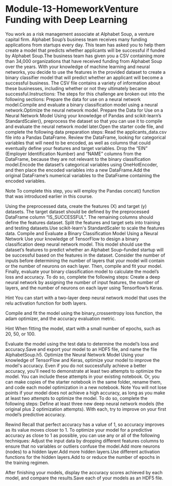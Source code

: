 # Module-13-HomeworkVenture Funding with Deep Learning
You work as a risk management associate at Alphabet Soup, a venture capital firm. Alphabet Soup’s business team receives many funding applications from startups every day. This team has asked you to help them create a model that predicts whether applicants will be successful if funded by Alphabet Soup.The business team has given you a CSV containing more than 34,000 organizations that have received funding from Alphabet Soup over the years. With your knowledge of machine learning and neural networks, you decide to use the features in the provided dataset to create a binary classifier model that will predict whether an applicant will become a successful business. The CSV file contains a variety of information about these businesses, including whether or not they ultimately became successful.Instructions:
The steps for this challenge are broken out into the following sections:
Prepare the data for use on a neural network model.Compile and evaluate a binary classification model using a neural network.Optimize the neural network model.
Prepare the Data for Use on a Neural Network Model
Using your knowledge of Pandas and scikit-learn’s StandardScaler(), preprocess the dataset so that you can use it to compile and evaluate the neural network model later.Open the starter code file, and complete the following data preparation steps:
Read the applicants_data.csv file into a Pandas DataFrame. Review the DataFrame, looking for categorical variables that will need to be encoded, as well as columns that could eventually define your features and target variables.   Drop the “EIN” (Employer Identification Number) and “NAME” columns from the DataFrame, because they are not relevant to the binary classification model.Encode the dataset’s categorical variables using OneHotEncoder, and then place the encoded variables into a new DataFrame.Add the original DataFrame’s numerical variables to the DataFrame containing the encoded variables.

Note To complete this step, you will employ the Pandas concat() function that was introduced earlier in this course. 

Using the preprocessed data, create the features (X) and target (y) datasets. The target dataset should be defined by the preprocessed DataFrame column “IS_SUCCESSFUL”. The remaining columns should define the features dataset. Split the features and target sets into training and testing datasets.Use scikit-learn's StandardScaler to scale the features data.
Compile and Evaluate a Binary Classification Model Using a Neural Network
Use your knowledge of TensorFlow to design a binary classification deep neural network model. This model should use the dataset’s features to predict whether an Alphabet Soup–funded startup will be successful based on the features in the dataset. Consider the number of inputs before determining the number of layers that your model will contain or the number of neurons on each layer. Then, compile and fit your model. Finally, evaluate your binary classification model to calculate the model’s loss and accuracy. To do so, complete the following steps:
Create a deep neural network by assigning the number of input features, the number of layers, and the number of neurons on each layer using Tensorflow’s Keras.

Hint You can start with a two-layer deep neural network model that uses the relu activation function for both layers.

Compile and fit the model using the binary_crossentropy loss function, the adam optimizer, and the accuracy evaluation metric.

Hint When fitting the model, start with a small number of epochs, such as 20, 50, or 100.

Evaluate the model using the test data to determine the model’s loss and accuracy.Save and export your model to an HDF5 file, and name the file AlphabetSoup.h5. 
Optimize the Neural Network Model
Using your knowledge of TensorFlow and Keras, optimize your model to improve the model's accuracy. Even if you do not successfully achieve a better accuracy, you'll need to demonstrate at least two attempts to optimize the model. You can include these attempts in your existing notebook. Or, you can make copies of the starter notebook in the same folder, rename them, and code each model optimization in a new notebook. 
Note You will not lose points if your model does not achieve a high accuracy, as long as you make at least two attempts to optimize the model.
To do so, complete the following steps:
Define at least three new deep neural network models (the original plus 2 optimization attempts). With each, try to improve on your first model’s predictive accuracy.

Rewind Recall that perfect accuracy has a value of 1, so accuracy improves as its value moves closer to 1. To optimize your model for a predictive accuracy as close to 1 as possible, you can use any or all of the following techniques:
Adjust the input data by dropping different features columns to ensure that no variables or outliers confuse the model.Add more neurons (nodes) to a hidden layer.Add more hidden layers.Use different activation functions for the hidden layers.Add to or reduce the number of epochs in the training regimen.


After finishing your models, display the accuracy scores achieved by each model, and compare the results.Save each of your models as an HDF5 file.
